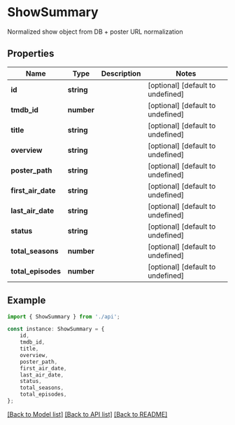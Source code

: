 # ShowSummary

Normalized show object from DB + poster URL normalization

## Properties

Name | Type | Description | Notes
------------ | ------------- | ------------- | -------------
**id** | **string** |  | [optional] [default to undefined]
**tmdb_id** | **number** |  | [optional] [default to undefined]
**title** | **string** |  | [optional] [default to undefined]
**overview** | **string** |  | [optional] [default to undefined]
**poster_path** | **string** |  | [optional] [default to undefined]
**first_air_date** | **string** |  | [optional] [default to undefined]
**last_air_date** | **string** |  | [optional] [default to undefined]
**status** | **string** |  | [optional] [default to undefined]
**total_seasons** | **number** |  | [optional] [default to undefined]
**total_episodes** | **number** |  | [optional] [default to undefined]

## Example

```typescript
import { ShowSummary } from './api';

const instance: ShowSummary = {
    id,
    tmdb_id,
    title,
    overview,
    poster_path,
    first_air_date,
    last_air_date,
    status,
    total_seasons,
    total_episodes,
};
```

[[Back to Model list]](../README.md#documentation-for-models) [[Back to API list]](../README.md#documentation-for-api-endpoints) [[Back to README]](../README.md)
